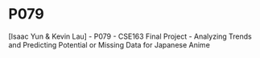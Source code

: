 # P079
[Isaac Yun &amp; Kevin Lau] - P079 - CSE163 Final Project - Analyzing Trends and Predicting Potential or Missing Data for Japanese Anime
